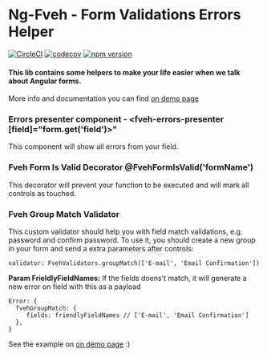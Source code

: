 # Ng-Fveh - Form Validations Errors Helper


[![CircleCI](https://img.shields.io/circleci/project/github/RedSparr0w/node-csgo-parser.svg)](https://circleci.com/gh/guilhermewaess/ng-fveh/tree/master)
[![codecov](https://codecov.io/gh/guilhermewaess/ng-fveh/branch/master/graph/badge.svg)](https://codecov.io/gh/guilhermewaess/ng-fveh)
[![npm version](https://badge.fury.io/js/ng-fveh.svg)](https://badge.fury.io/js/ng-fveh)

#### This lib contains some helpers to make your life easier when we talk about Angular forms.
More info and documentation you can find [on demo page](https://guilhermewaess.github.io/ng-fveh/)

### Errors presenter component - <fveh-errors-presenter [field]="form.get('field')>"
This component will show all errors from your field.

### Fveh Form Is Valid Decorator @FvehFormIsValid('formName')
This decorator will prevent your function to be executed and will mark all controls as touched.

### Fveh Group Match Validator
This custom validator should help you with field match validations, e.g. password and confirm password.
To use it, you should create a new group in your form and send a extra parameters after controls:

    validator: FvehValidators.groupMatch(['E-mail', 'Email Confirmation'])
  
**Param FrieldlyFieldNames:** If the fields doens't match, it will generate a new error on field with this as a payload

    Error: {
      fvehGroupMatch: {
         fields: friendlyFieldNames // ['E-mail', 'Email Confirmation']
      },
    }

See the example on  [on demo page](https://guilhermewaess.github.io/ng-fveh/) :)
